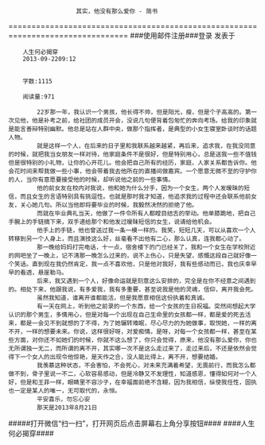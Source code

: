                        其实，他没有那么爱你 - 简书
================================================================================
###使用邮件注册###登录        发表于


        
        人生何必揭穿
        2013-09-2209:12


        字数:1115

        阅读量:971

        	22岁那一年，我认识一个男孩，他长得不帅，但是阳光，瘦，但是个子高高的。第一次见他，他是补考之前，给社团的成员开会，没说几句便背着包匆忙的奔向考场。给我的印象就是能言善辩特别幽默。他总是站在人群中央，做那个指挥者，是典型的小女生寝室卧谈时的话题人物。
        	就是这样一个人，在后来的日子里和我联系越来越紧，再后来，追求我，在我没同意的时候，就把我当女朋友一样对待，他家庭条件不是很好，但是特别用心，总是送我一些不值钱但是很特别的小礼物，让你的心开花儿。他会把自己所有的经历，家庭，人家关系都告诉你。他会花时间来帮我做一些小事，他会带着我去他所在的直播间做嘉宾。一个愿意无微不至的守护你的人，当你有意愿要接受他的时候，却听说他之前的一些事情。
        	他的前女友在校内对我说，他和她为什么分手，因为一个女生，两个人发暧昧的短信，而且女生的言语特别具有挑逗性。也就是那时我才知道，他追求我的过程中还会联系他前女友，关心她几句。所以当他即将要毕业的时候，我毅然决然的拒绝了他。
        	而就在毕业典礼当天，他做了一件令所有人都瞠目结舌的举动。他单膝跪地，把自己手腕上的手链摘下来，双手递给那个和他发过暧昧短信的女生，说请给他机会。
        	他手上的手链，他也曾送过我一条一模一样的。我笑，短短几天，可以从喜欢一个人转移到另一个人身上，而且演技这么好，丝毫看不出他有二心，那么认真，连我都心动了。
        	那一晚给妈妈打完电话，十一点，宿舍楼下的门已经关了，我和一个女生在学校附近的网吧坐了一晚上，记不清那一晚怎么过来的，说不上伤心，只是失望，感慨这段自己就好像一个笑话。直到现在我仍然肯定，我一点不喜欢他，只是他对我好，我有些感动而已，我也庆幸早早的看透，悬崖勒马。
        	后来，我又遇到一个人，好像命运就是刻意这么安排的，完全是在你不经意之间遇到的。相处下来，他跟我说，有多爱我，我有多重要，甚至说我是他的灵魂，信仰，离开我会死。
        	虽然我知道，谁离开谁都能活，但是我愿意相信这份执着和真诚。
        	有一天在网上，听到他之前录的一个东西，给一个女孩的生日祝福。突然间想起大学认识的那个男生，多情用心，但是对每一个出现在自己生命里的女孩都一样，都是爱的死去活来，都是一会见不到就想的了不得，为了她辗转难眠，尽心尽力的为她做事，取悦她，一样的离不开，一样的想要未来。你说，这样很好呀，对爱痴情。是呀，对每一个女孩都一样，甚至在某些方面，对你还不如她们的时候，你就不这么想了，你只会觉得，原来，他没有那么爱你，你也无所谓独一无二，而所谓的离不开，其实哪一次不是这么走过来了，走过来后，不还是依然会觉得下一个女人的出现令他惊艳，是天作之合，没人能比得上，离不开，想要结婚。
        	我羡慕这种状态，不会害怕，不会死心，对未来充满着希望，无畏前行，而我怎么都做不到，骨子里说一不二，心软容易感动，但是冷静又不发理性，知道感恩，懂得如何对一个人好，但是和王菲一样，眼睛里不容沙子，在幸福面前绝不含糊，因为我相信，纵使我任性，固执也一定是某人的唯一，无可取代的，永恒。
        	平安喜乐，勿忘心安
        	那天是2013年8月21日
#####打开微信“扫一扫”，打开网页后点击屏幕右上角分享按钮####
        ####人生何必揭穿####
      